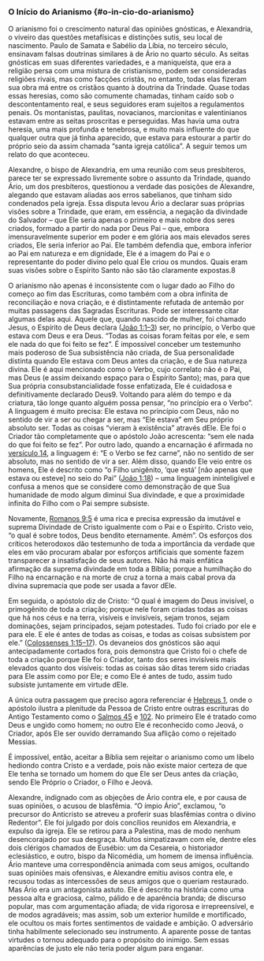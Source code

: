 ### O Início do Arianismo {#o-in-cio-do-arianismo}

O arianismo foi o crescimento natural das opiniões gnósticas, e Alexandria, o viveiro das questões metafísicas e distinções sutis, seu local de nascimento. Paulo de Samata e Sabélio da Líbia, no terceiro século, ensinavam falsas doutrinas similares à de Ário no quarto século. As seitas gnósticas em suas diferentes variedades, e a maniqueísta, que era a religião persa com uma mistura de cristianismo, podem ser consideradas religiões rivais, mas como facções cristãs, no entanto, todas elas fizeram sua obra má entre os cristãos quanto à doutrina da Trindade. Quase todas essas heresias, como são comumente chamadas, tinham caído sob o descontentamento real, e seus seguidores eram sujeitos a regulamentos penais. Os montanistas, paulitas, novacianos, marcionitas e valentinianos estavam entre as seitas proscritas e perseguidas. Mas havia uma outra heresia, uma mais profunda e tenebrosa, e muito mais influente do que qualquer outra que já tinha aparecido, que estava para estourar a partir do próprio seio da assim chamada “santa igreja católica”. A seguir temos um relato do que aconteceu.

Alexandre, o bispo de Alexandria, em uma reunião com seus presbíteros, parece ter se expressado livremente sobre o assunto da Trindade, quando Ário, um dos presbíteros, questionou a verdade das posições de Alexandre, alegando que estavam aliadas aos erros sabelianos, que tinham sido condenados pela igreja. Essa disputa levou Ário a declarar suas próprias visões sobre a Trindade, que eram, em essência, a negação da divindade do Salvador – que Ele seria apenas o primeiro e mais nobre dos seres criados, formado a partir do nada por Deus Pai – que, embora imensuravelmente superior em poder e em glória aos mais elevados seres criados, Ele seria inferior ao Pai. Ele também defendia que, embora inferior ao Pai em natureza e em dignidade, Ele é a imagem do Pai e o representante do poder divino pelo qual Ele criou os mundos. Quais eram suas visões sobre o Espírito Santo não são tão claramente expostas.8

O arianismo não apenas é inconsistente com o lugar dado ao Filho do começo ao fim das Escrituras, como também com a obra infinita de reconciliação e nova criação, e é distintamente refutada de antemão por muitas passagens das Sagradas Escrituras. Pode ser interessante citar algumas delas aqui. Aquele que, quando nascido de mulher, foi chamado Jesus, o Espírito de Deus declara ([João 1:1–3](http://bibliaonline.com.br/acf/jo/1/1-3)) ser, no princípio, o Verbo que estava com Deus e era Deus. “Todas as coisas foram feitas por ele, e sem ele nada do que foi feito se fez”. É impossível conceber um testemunho mais poderoso de Sua subsistência não criada, de Sua personalidade distinta quando Ele estava com Deus antes da criação, e de Sua natureza divina. Ele é aqui mencionado como o Verbo, cujo correlato não é o Pai, mas Deus (e assim deixando espaço para o Espírito Santo); mas, para que Sua própria consubstancialidade fosse enfatizada, Ele é cuidadosa e definitivamente declarado Deus9\. Voltando para além do tempo e da criatura, tão longe quanto alguém possa pensar, “no princípio era o Verbo”. A linguagem é muito precisa: Ele estava no princípio com Deus, não no sentido de vir a ser ou chegar a ser, mas “Ele estava” em Seu próprio absoluto ser. Todas as coisas “vieram à existência” através dEle. Ele foi o Criador tão completamente que o apóstolo João acrescenta: “sem ele nada do que foi feito se fez”. Por outro lado, quando a encarnação é afirmada no [versículo 14](http://bibliaonline.com.br/acf/jo/1/14), a linguagem é: “E o Verbo se fez carne”, não no sentido de ser absoluto, mas no sentido de vir a ser. Além disso, quando Ele veio entre os homens, Ele é descrito como “o Filho unigênito, ’que está’ [não apenas que estava ou esteve] no seio do Pai” ([João 1:18](http://bibliaonline.com.br/acf/jo/1/18)) – uma linguagem ininteligível e confusa a menos que se considere como demonstração de que Sua humanidade de modo algum diminui Sua divindade, e que a proximidade infinita do Filho com o Pai sempre subsiste.

Novamente, [Romanos 9:5](http://bibliaonline.com.br/acf/rm/9/5) é uma rica e precisa expressão da imutável e suprema Divindade de Cristo igualmente com o Pai e o Espírito. Cristo veio, “o qual é sobre todos, Deus bendito eternamente. Amém”. Os esforços dos críticos heterodoxos dão testemunho de toda a importância da verdade que eles em vão procuram abalar por esforços artificiais que somente fazem transparecer a insatisfação de seus autores. Não há mais enfática afirmação da suprema divindade em toda a Bíblia; porque a humilhação do Filho na encarnação e na morte de cruz a torna a mais cabal prova da divina supremacia que pode ser usada a favor dEle.

Em seguida, o apóstolo diz de Cristo: “O qual é imagem do Deus invisível, o primogênito de toda a criação; porque nele foram criadas todas as coisas que há nos céus e na terra, visíveis e invisíveis, sejam tronos, sejam dominações, sejam principados, sejam potestades. Tudo foi criado por ele e para ele. E ele é antes de todas as coisas, e todas as coisas subsistem por ele.” ([Colossenses 1:15–17](http://bibliaonline.com.br/acf/cl/1/15-17)). Os devaneios dos gnósticos são aqui antecipadamente cortados fora, pois demonstra que Cristo foi o chefe de toda a criação porque Ele foi o Criador, tanto dos seres invisíveis mais elevados quanto dos visíveis: todas as coisas são ditas terem sido criadas para Ele assim como por Ele; e como Ele é antes de tudo, assim tudo subsiste juntamente em virtude dEle.

A única outra passagem que preciso agora referenciar é [Hebreus 1](http://bibliaonline.com.br/acf/hb/1), onde o apóstolo ilustra a plenitude da Pessoa de Cristo entre outras escrituras do Antigo Testamento como o [Salmos 45](http://bibliaonline.com.br/acf/sl/45) e [102](http://bibliaonline.com.br/acf/sl/102). No primeiro Ele é tratado como Deus e ungido como homem; no outro Ele é reconhecido como Jeová, o Criador, após Ele ser ouvido derramando Sua aflição como o rejeitado Messias.

É impossível, então, aceitar a Bíblia sem rejeitar o arianismo como um libelo hediondo contra Cristo e a verdade, pois não existe maior certeza de que Ele tenha se tornado um homem do que Ele ser Deus antes da criação, sendo Ele Próprio o Criador, o Filho e Jeová.

Alexandre, indignado com as objeções de Ário contra ele, e por causa de suas opiniões, o acusou de blasfêmia. “O ímpio Ário”, exclamou, “o precursor do Anticristo se atreveu a proferir suas blasfêmias contra o divino Redentor”. Ele foi julgado por dois concílios reunidos em Alexandria, e expulso da igreja. Ele se retirou para a Palestina, mas de modo nenhum desencorajado por sua desgraça. Muitos simpatizavam com ele, dentre eles dois clérigos chamados de Eusébio: um da Cesareia, o historiador eclesiástico, e outro, bispo da Nicomédia, um homem de imensa influência. Ário manteve uma correspondência animada com seus amigos, ocultando suas opiniões mais ofensivas, e Alexandre emitiu avisos contra ele, e recusou todas as intercessões de seus amigos que o queriam restaurado. Mas Ário era um antagonista astuto. Ele é descrito na história como uma pessoa alta e graciosa, calmo, pálido e de aparência branda; de discurso popular, mas com argumentação afiada; de vida rigorosa e irrepreensível, e de modos agradáveis; mas assim, sob um exterior humilde e mortificado, ele ocultou os mais fortes sentimentos de vaidade e ambição. O adversário tinha habilmente selecionado seu instrumento. A aparente posse de tantas virtudes o tornou adequado para o propósito do inimigo. Sem essas aparências de justo ele não teria poder algum para enganar.